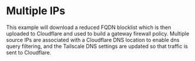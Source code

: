 # Multiple IPs

This example will download a reduced FQDN blocklist which is then uploaded to Cloudflare and used to build a gateway firewall policy. Multiple source IPs are associated with a Cloudflare DNS location to enable dns query filtering, and the Tailscale DNS settings are updated so that traffic is sent to Cloudflare.
